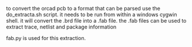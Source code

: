 

to convert the orcad pcb to a format that can be parsed use
the do_extracta.sh script.  it needs to be run from within
a windows cygwin shell.  it will convert the .brd file into
a .fab file.  the .fab files can be used to extract trace,
netlist and package information

fab.py is used for this extraction.  



